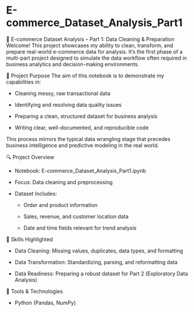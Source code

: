 # E-commerce_Dataset_Analysis_Part1

🛒 E-commerce Dataset Analysis – Part 1: Data Cleaning & Preparation
Welcome! This project showcases my ability to clean, transform, and prepare real-world e-commerce data for analysis. It’s the first phase of a multi-part project designed to simulate the data workflow often required in business analytics and decision-making environments.


📌 Project Purpose
The aim of this notebook is to demonstrate my capabilities in:

- Cleaning messy, raw transactional data

- Identifying and resolving data quality issues

- Preparing a clean, structured dataset for business analysis

- Writing clear, well-documented, and reproducible code

This process mirrors the typical data wrangling stage that precedes business intelligence and predictive modeling in the real world.



🔍 Project Overview
- Notebook: E-commerce_Dataset_Analysis_Part1.ipynb

- Focus: Data cleaning and preprocessing

- Dataset Includes:

  - Order and product information

  - Sales, revenue, and customer location data

  - Date and time fields relevant for trend analysis


🧠 Skills Highlighted
- Data Cleaning: Missing values, duplicates, data types, and formatting

- Data Transformation: Standardizing, parsing, and reformatting data

- Data Readiness: Preparing a robust dataset for Part 2 (Exploratory Data Analysis)


🧰 Tools & Technologies
- Python (Pandas, NumPy)
